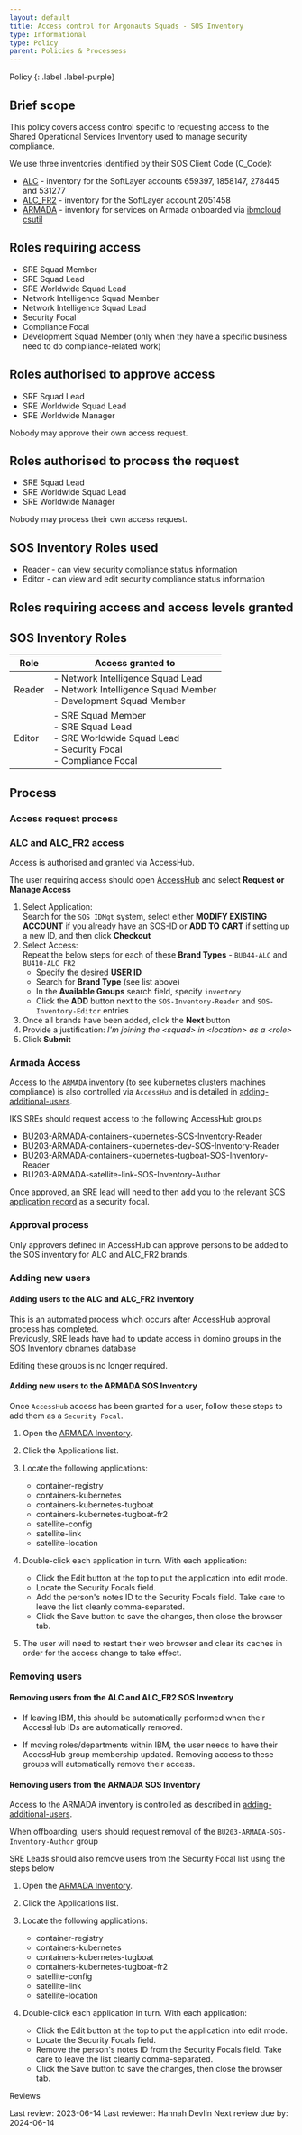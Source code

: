 ```yaml
---
layout: default
title: Access control for Argonauts Squads - SOS Inventory
type: Informational
type: Policy
parent: Policies & Processess
---
```


Policy
{: .label .label-purple}

## Brief scope

This policy covers access control specific to requesting access to the Shared Operational Services Inventory used to manage security compliance.

We use three inventories identified by their SOS Client Code (C_Code):
- [ALC](https://w3.sos.ibm.com/inventory.nsf/index.xsp?c_code=alc) - inventory for the SoftLayer accounts 659397, 1858147, 278445 and 531277
- [ALC_FR2](https://w3.sos.ibm.com/inventory.nsf/index.xsp?c_code=alc_fr2) - inventory for the SoftLayer account 2051458
- [ARMADA](https://w3.sos.ibm.com/inventory.nsf/index.xsp?c_code=armada) - inventory for services on Armada onboarded via [ibmcloud csutil](https://github.ibm.com/ibmcloud/ArmadaClusterSetupCLI)

## Roles requiring access

- SRE Squad Member
- SRE Squad Lead
- SRE Worldwide Squad Lead
- Network Intelligence Squad Member
- Network Intelligence Squad Lead
- Security Focal
- Compliance Focal
- Development Squad Member (only when they have a specific business need to do compliance-related work)

## Roles authorised to approve access

- SRE Squad Lead
- SRE Worldwide Squad Lead
- SRE Worldwide Manager

Nobody may approve their own access request.

## Roles authorised to process the request

- SRE Squad Lead
- SRE Worldwide Squad Lead
- SRE Worldwide Manager

Nobody may process their own access request.

## SOS Inventory Roles used

- Reader - can view security compliance status information
- Editor - can view and edit security compliance status information

## Roles requiring access and access levels granted

## SOS Inventory Roles

| Role  | Access granted to |
|-------| ----------------- |
| Reader | - Network Intelligence Squad Lead<br/>- Network Intelligence Squad Member<br/>- Development Squad Member |
| Editor | - SRE Squad Member<br/>- SRE Squad Lead<br/>- SRE Worldwide Squad Lead<br/>- Security Focal<br/>- Compliance Focal |

## Process

### Access request process

### ALC and ALC_FR2 access

Access is authorised and granted via AccessHub.

The user requiring access should open [AccessHub](https://ibm-support.saviyntcloud.com/ECM/workflowmanagement/requesthome?menu=1) and select **Request or Manage Access**  
   1) Select Application:  
    Search for the `SOS IDMgt` system, select either **MODIFY EXISTING ACCOUNT** if you already have an SOS-ID or **ADD TO CART** if setting up a new ID, and then click **Checkout**  
   2) Select Access:  
      Repeat the below steps for each of these **Brand Types** - `BU044-ALC` and `BU410-ALC_FR2`
      - Specify the desired **USER ID**
      - Search for **Brand Type** (see list above)
      - In the **Available Groups** search field, specify `inventory`  
      - Click the **ADD** button next to the `SOS-Inventory-Reader` and `SOS-Inventory-Editor` entries  
   3) Once all brands have been added, click the **Next** button  
   4) Provide a justification: _I'm joining the \<squad\> in \<location\> as a \<role\>_  
   5) Click **Submit**

### Armada Access

Access to the `ARMADA` inventory (to see kubernetes clusters machines compliance) is also controlled via `AccessHub` and is detailed in [adding-additional-users](https://pages.github.ibm.com/SOSTeam/SOS-Docs/armada/adding-additional-users.html).  

IKS SREs should request access to the following AccessHub groups 

- BU203-ARMADA-containers-kubernetes-SOS-Inventory-Reader
- BU203-ARMADA-containers-kubernetes-dev-SOS-Inventory-Reader
- BU203-ARMADA-containers-kubernetes-tugboat-SOS-Inventory-Reader
- BU203-ARMADA-satellite-link-SOS-Inventory-Author

Once approved, an SRE lead will need to then add you to the relevant [SOS application record](https://w3.sos.ibm.com/inventory.nsf/index.xsp?c_code=armada&viewName=Applications) as a security focal.

### Approval process

Only approvers defined in AccessHub can approve persons to be added to the SOS inventory for ALC and ALC_FR2 brands.

### Adding new users

#### Adding users to the ALC and ALC_FR2 inventory

This is an automated process which occurs after AccessHub approval process has completed.  
Previously, SRE leads have had to update access in domino groups in the [SOS Inventory dbnames database](https://w3.sos.ibm.com/inventory.nsf/dbnames.xsp)

Editing these groups is no longer required. 

#### Adding new users to the ARMADA SOS Inventory

Once `AccessHub` access has been granted for a user, follow these steps to add them as a `Security Focal`.

1. Open the [ARMADA Inventory](https://w3.sos.ibm.com/inventory.nsf/index.xsp?c_code=armada).

1. Click the Applications list.

1. Locate the following applications:
    - container-registry
    - containers-kubernetes
    - containers-kubernetes-tugboat
    - containers-kubernetes-tugboat-fr2
    - satellite-config
    - satellite-link
    - satellite-location

1. Double-click each application in turn. With each application:
    - Click the Edit button at the top to put the application into edit mode.
    - Locate the Security Focals field.
    - Add the person's notes ID to the Security Focals field. Take care to leave the list cleanly comma-separated.
    - Click the Save button to save the changes, then close the browser tab.

1. The user will need to restart their web browser and clear its caches in order for the access change to take effect.

### Removing users

#### Removing users from the ALC and ALC_FR2 SOS Inventory

- If leaving IBM, this should be automatically performed when their AccessHub IDs are automatically removed.

- If moving roles/departments within IBM, the user needs to have their AccessHub group membership updated.  Removing access to these groups will automatically remove their access.

#### Removing users from the ARMADA SOS Inventory

Access to the ARMADA inventory is controlled as described in [adding-additional-users](https://pages.github.ibm.com/SOSTeam/SOS-Docs/armada/adding-additional-users.html).

When offboarding, users should request removal of the `BU203-ARMADA-SOS-Inventory-Author` group

SRE Leads should also remove users from the Security Focal list using the steps below

1. Open the [ARMADA Inventory](https://w3.sos.ibm.com/inventory.nsf/index.xsp?c_code=armada).

1. Click the Applications list.

1. Locate the following applications:
    - container-registry
    - containers-kubernetes
    - containers-kubernetes-tugboat
    - containers-kubernetes-tugboat-fr2
    - satellite-config
    - satellite-link
    - satellite-location


1. Double-click each application in turn. With each application:
    - Click the Edit button at the top to put the application into edit mode.
    - Locate the Security Focals field.
    - Remove the person's notes ID from the Security Focals field. Take care to leave the list cleanly comma-separated.
    - Click the Save button to save the changes, then close the browser tab.


Reviews

Last review: 2023-06-14 Last reviewer: Hannah Devlin Next review due by: 2024-06-14
